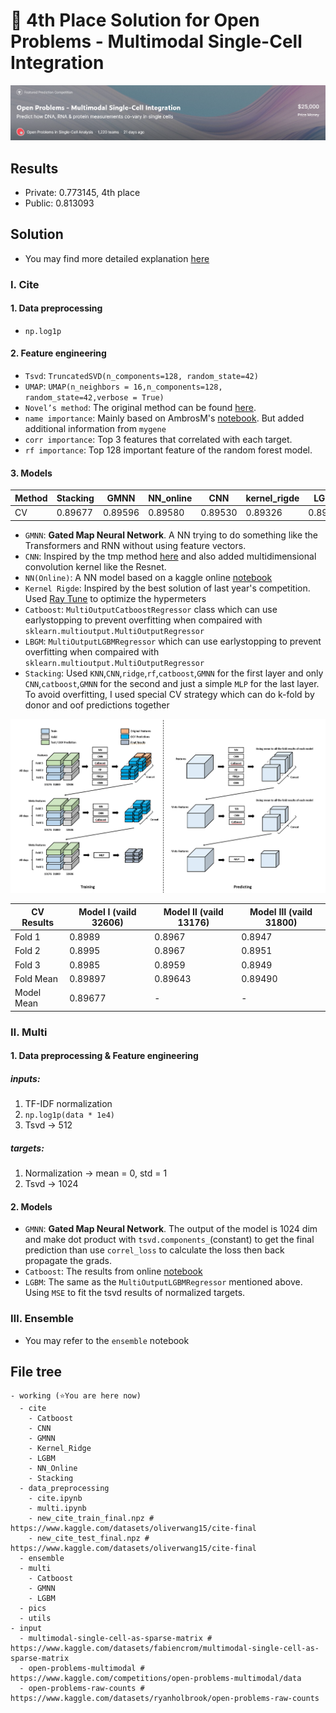 # 🥇 4th Place Solution for  Open Problems - Multimodal Single-Cell Integration

![title](./pics/title.jpg)

## Results

- Private: 0.773145, 4th place
- Public: 0.813093

## Solution

* You may find more detailed explanation [here](https://www.kaggle.com/competitions/open-problems-multimodal/discussion/366460) 

### Ⅰ. Cite

#### 1. Data preprocessing 

* `np.log1p`

#### 2. Feature engineering

- `Tsvd`: `TruncatedSVD(n_components=128, random_state=42)`
- `UMAP`: `UMAP(n_neighbors = 16,n_components=128, random_state=42,verbose = True)`
- `Novel’s method`: The original method can be found [here](https://github.com/openproblems-bio/neurips2021_multimodal_topmethods/blob/dc7bd58dacbe804dcc7be047531d795b1b04741e/src/predict_modality/methods/novel/resources/helper_functions.py). 
- `name importance`: Mainly based on AmbrosM's [notebook](https://www.kaggle.com/code/ambrosm/msci-eda-which-makes-sense/notebook#Name-matching). But added additional information from `mygene`
- `corr importance`: Top 3 features that correlated with each target. 
- `rf importance`:  Top 128 important feature of the random forest model.

#### 3. Models

| Method | Stacking | GMNN      | NN_online | CNN     | kernel_rigde | LGBM    | Catboost |
| ------ | -------- | ------- | --------- | ------- | ------------ | ------- | -------- |
| CV     | 0.89677  | 0.89596 | 0.89580   | 0.89530 | 0.89326      | 0.89270 | 0.89100  |

- `GMNN`: **Gated Map Neural Network**. A NN trying to do something like the Transformers and RNN without using feature vectors.
- `CNN`: Inspired by the tmp method [here](https://www.kaggle.com/competitions/lish-moa/discussion/202256) and also added multidimensional convolution kernel like the Resnet.
- `NN(Online)`: A NN model based on a kaggle online [notebook](https://www.kaggle.com/code/pourchot/all-in-one-citeseq-multiome-with-keras)
- `Kernel Rigde`: Inspired by the best solution of last year's competition. Used [Ray Tune](https://docs.ray.io/en/master/tune/index.html) to optimize the hypermeters
- `Catboost`: `MultiOutputCatboostRegressor` class which can use earlystopping to prevent overfitting when compaired with `sklearn.multioutput.MultiOutputRegressor`
- `LBGM`: `MultiOutputLGBMRegressor` which can use earlystopping to prevent overfitting when compaired with `sklearn.multioutput.MultiOutputRegressor`
- `Stacking`: Used `KNN`,`CNN`,`ridge`,`rf`,`catboost`,`GMNN` for the first layer and only `CNN`,`catboost`,`GMNN` for the second and just a simple `MLP` for the last layer. To avoid overfitting, I used special CV strategy which can do k-fold by donor and oof predictions together

![stacking](./pics/stacking.jpg)

| CV Results | Model Ⅰ (vaild 32606) | Model Ⅱ (vaild 13176) | Model Ⅲ (vaild 31800) |
| ---------- | --------------------- | --------------------- | --------------------- |
| Fold 1     | 0.8989                | 0.8967                | 0.8947                |
| Fold 2     | 0.8995                | 0.8967                | 0.8951                |
| Fold 3     | 0.8985                | 0.8959                | 0.8949                |
| Fold Mean  | 0.89897               | 0.89643               | 0.89490               |
| Model Mean | 0.89677               | -                     | -                     |

### Ⅱ. Multi

#### 1. Data preprocessing & Feature engineering

##### inputs:

1. TF-IDF normalization
2. `np.log1p(data * 1e4)`
3. Tsvd -> 512

##### targets:

1. Normalization -> mean = 0, std = 1
2. Tsvd -> 1024

#### 2. Models

- `GMNN`: **Gated Map Neural Network**. The output of the model is 1024 dim and make dot product with `tsvd.components_`(constant) to get the final prediction than use `correl_loss` to calculate the loss then back propagate the grads.
- `Catboost`: The results from online [notebook](https://www.kaggle.com/code/xiafire/lb-t15-msci-multiome-catboostregressor)
- `LGBM`: The same as the `MultiOutputLGBMRegressor` mentioned above. Using `MSE` to fit the tsvd results of normalized targets.

### Ⅲ. Ensemble
* You may refer to the `ensemble` notebook

## File tree

``` shell
- working (⭐You are here now)
  - cite
    - Catboost
    - CNN
    - GMNN
    - Kernel_Ridge
    - LGBM
    - NN_Online
    - Stacking
  - data_preprocessing
  	- cite.ipynb
  	- multi.ipynb
  	- new_cite_train_final.npz # https://www.kaggle.com/datasets/oliverwang15/cite-final
  	- new_cite_test_final.npz # https://www.kaggle.com/datasets/oliverwang15/cite-final
  - ensemble
  - multi
    - Catboost
    - GMNN
    - LGBM
  - pics
  - utils
- input
  - multimodal-single-cell-as-sparse-matrix # https://www.kaggle.com/datasets/fabiencrom/multimodal-single-cell-as-sparse-matrix
  - open-problems-multimodal # https://www.kaggle.com/competitions/open-problems-multimodal/data
  - open-problems-raw-counts # https://www.kaggle.com/datasets/ryanholbrook/open-problems-raw-counts
	
```

